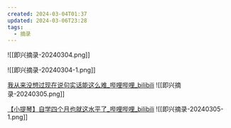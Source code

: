 ```yaml
---
created: 2024-03-04T01:37
updated: 2024-03-06T23:28
tags:
  - 摘录
---
```


![[即兴摘录-20240304.png]]

![[即兴摘录-20240304-1.png]]

[我从来没想过现在说句实话能这么难\_哔哩哔哩\_bilibili](https://www.bilibili.com/video/BV1kF4m1M773/)
![[即兴摘录-20240305.png]]

[【小提琴】自学四个月也就这水平了\_哔哩哔哩\_bilibili](https://www.bilibili.com/video/BV1Zt4y1C7iT)
![[即兴摘录-20240305-1.png]]
